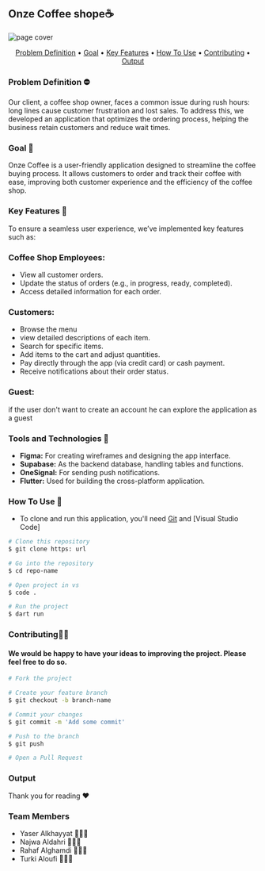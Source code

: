 
## Onze Coffee shope☕

![page cover](https://github.com/user-attachments/assets/c624c48d-61d6-44b2-87e4-e48715469978)

<p align ="center">
 <a href="#problemdefinition">Problem Definition</a> •
  <a href="#goal">Goal</a> •
  <a href="#key-features">Key Features</a> •
  <a href="#how-to-use">How To Use</a> •
  <a href="#contributing">Contributing</a> •
  <a href="#output">Output</a> 
</p>


### Problem Definition ⛔
Our client, a coffee shop owner, faces a common issue during rush hours: long lines cause customer frustration and lost sales. To address this, we developed an application that optimizes the ordering process, helping the business retain customers and reduce wait times.


### Goal 🚀
Onze Coffee is a user-friendly application designed to streamline the coffee buying process. It allows customers to order and track their coffee with ease, improving both customer experience and the efficiency of the coffee shop.


### Key Features 🎯
To ensure a seamless user experience, we’ve implemented key features such as:

### Coffee Shop Employees:

- View all customer orders.
- Update the status of orders (e.g., in progress, ready, completed).
- Access detailed information for each order.

### Customers:
- Browse the menu  
- view detailed descriptions of each item.
- Search for specific items.
- Add items to the cart and adjust quantities.
- Pay directly through the app (via credit card) or cash payment.
- Receive notifications about their order status.

### Guest:
if the user don't want to create an account he can explore the application as a guest 

### Tools and Technologies 📱
- **Figma:** For creating wireframes and designing the app interface.
- **Supabase:** As the backend database, handling tables and functions.
- **OneSignal:** For sending push notifications.
- **Flutter:** Used for building the cross-platform application.

 
### How To Use 🤔
- To clone and run this application, you'll need [Git](https://git-scm.com) and [Visual Studio Code] 

```bash
# Clone this repository
$ git clone https: url

# Go into the repository
$ cd repo-name

# Open project in vs
$ code .

# Run the project 
$ dart run
```

### Contributing🙇‍♂️
#### We would be happy to have your ideas to improving the project. Please feel free to do so.

```bash
# Fork the project

# Create your feature branch
$ git checkout -b branch-name

# Commit your changes
$ git commit -m 'Add some commit'

# Push to the branch
$ git push

# Open a Pull Request

```

### Output




Thank you for reading ❤️

### Team Members 
- Yaser Alkhayyat 👨🏻‍💻
- Najwa Aldahri 👩🏻‍💻
- Rahaf Alghamdi 👩🏻‍💻
- Turki Aloufi 👨🏻‍💻


